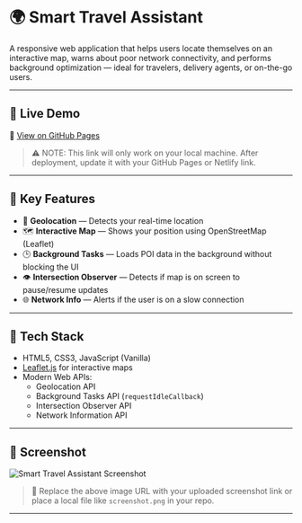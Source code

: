 # 🌍 Smart Travel Assistant

A responsive web application that helps users locate themselves on an interactive map, warns about poor network connectivity, and performs background optimization — ideal for travelers, delivery agents, or on-the-go users.

---

## 🚀 Live Demo

🔗 [View on GitHub Pages](file:///C:/Users/My/Desktop/BackgroundTasksApI/task.html)  
> ⚠️ NOTE: This link will only work on your local machine. After deployment, update it with your GitHub Pages or Netlify link.

---

## 🧠 Key Features

- 📍 **Geolocation** — Detects your real-time location
- 🗺️ **Interactive Map** — Shows your position using OpenStreetMap (Leaflet)
- 🕒 **Background Tasks** — Loads POI data in the background without blocking the UI
- 👁️ **Intersection Observer** — Detects if map is on screen to pause/resume updates
- 🌐 **Network Info** — Alerts if the user is on a slow connection

---

## 🔧 Tech Stack

- HTML5, CSS3, JavaScript (Vanilla)
- [Leaflet.js](https://leafletjs.com) for interactive maps
- Modern Web APIs:
  - Geolocation API
  - Background Tasks API (`requestIdleCallback`)
  - Intersection Observer API
  - Network Information API

---

## 📸 Screenshot

![Smart Travel Assistant Screenshot](https://github.com/user-attachments/assets/bda774b4-534b-4c3b-be35-f42d79d9bc47)

> 📌 Replace the above image URL with your uploaded screenshot link or place a local file like `screenshot.png` in your repo.

---


